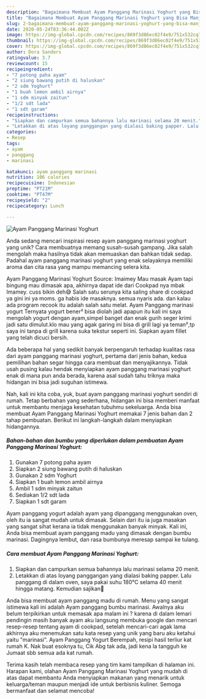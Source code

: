 ```yaml
---
description: "Bagaimana Membuat Ayam Panggang Marinasi Yoghurt yang Bisa Manjain Lidah"
title: "Bagaimana Membuat Ayam Panggang Marinasi Yoghurt yang Bisa Manjain Lidah"
slug: 2-bagaimana-membuat-ayam-panggang-marinasi-yoghurt-yang-bisa-manjain-lidah
date: 2020-05-24T03:36:44.002Z
image: https://img-global.cpcdn.com/recipes/869f3d86ec02f4e9/751x532cq70/ayam-panggang-marinasi-yoghurt-foto-resep-utama.jpg
thumbnail: https://img-global.cpcdn.com/recipes/869f3d86ec02f4e9/751x532cq70/ayam-panggang-marinasi-yoghurt-foto-resep-utama.jpg
cover: https://img-global.cpcdn.com/recipes/869f3d86ec02f4e9/751x532cq70/ayam-panggang-marinasi-yoghurt-foto-resep-utama.jpg
author: Dora Sanders
ratingvalue: 3.7
reviewcount: 15
recipeingredient:
- "7 potong paha ayam"
- "2 siung bawang putih di haluskan"
- "2 sdm Yoghurt"
- "1 buah lemon ambil airnya"
- "1 sdm minyak zaitun"
- "1/2 sdt lada"
- "1 sdt garam"
recipeinstructions:
- "Siapkan dan campurkan semua bahannya lalu marinasi selama 20 menit."
- "Letakkan di atas loyang panggangan yang dialasi baking papper. Lalu panggang di dalam oven, saya pakai suhu 180°C selama 40 menit hingga matang. Kemudian sajikan🤗"
categories:
- Resep
tags:
- ayam
- panggang
- marinasi

katakunci: ayam panggang marinasi 
nutrition: 106 calories
recipecuisine: Indonesian
preptime: "PT21M"
cooktime: "PT47M"
recipeyield: "2"
recipecategory: Lunch

---
```



![Ayam Panggang Marinasi Yoghurt](https://img-global.cpcdn.com/recipes/869f3d86ec02f4e9/751x532cq70/ayam-panggang-marinasi-yoghurt-foto-resep-utama.jpg)

Anda sedang mencari inspirasi resep ayam panggang marinasi yoghurt yang unik? Cara membuatnya memang susah-susah gampang. Jika salah mengolah maka hasilnya tidak akan memuaskan dan bahkan tidak sedap. Padahal ayam panggang marinasi yoghurt yang enak selayaknya memiliki aroma dan cita rasa yang mampu memancing selera kita.

Ayam Panggang Marinasi Yoghurt Source: Imaimey Mau masak Ayam tapi bingung mau dimasak apa, akhirnya dapat ide dari Cookpad nya mbak Imamey. cuss bikin deh😅 Salah satu serunya kita saling share di cookpad ya gini ini ya moms. ga habis ide masaknya. semua nyaris ada. dan kalau ada program recook itu adalah salah satu melat. Ayam Panggang marinasi yogurt Ternyata yogurt bener² bisa diolah jadi apapun itu kali ini saya mengolah yogurt dengan ayam,simpel banget dan enak gurih seger krimi jadi satu dimulut.klo mau yang agak garing ini bisa di grill lagi ya teman²,tp saya ini tanpa di grill karena suka tekstur seperti ini. Siapkan ayam fillet yang telah dicuci bersih.

Ada beberapa hal yang sedikit banyak berpengaruh terhadap kualitas rasa dari ayam panggang marinasi yoghurt, pertama dari jenis bahan, kedua pemilihan bahan segar hingga cara membuat dan menyajikannya. Tidak usah pusing kalau hendak menyiapkan ayam panggang marinasi yoghurt enak di mana pun anda berada, karena asal sudah tahu triknya maka hidangan ini bisa jadi suguhan istimewa.


Nah, kali ini kita coba, yuk, buat ayam panggang marinasi yoghurt sendiri di rumah. Tetap berbahan yang sederhana, hidangan ini bisa memberi manfaat untuk membantu menjaga kesehatan tubuhmu sekeluarga. Anda bisa membuat Ayam Panggang Marinasi Yoghurt memakai 7 jenis bahan dan 2 tahap pembuatan. Berikut ini langkah-langkah dalam menyiapkan hidangannya.

<!--inarticleads1-->

##### Bahan-bahan dan bumbu yang diperlukan dalam pembuatan Ayam Panggang Marinasi Yoghurt:

1. Gunakan 7 potong paha ayam
1. Siapkan 2 siung bawang putih di haluskan
1. Gunakan 2 sdm Yoghurt
1. Siapkan 1 buah lemon ambil airnya
1. Ambil 1 sdm minyak zaitun
1. Sediakan 1/2 sdt lada
1. Siapkan 1 sdt garam


Ayam panggang yogurt adalah ayam yang dipanggang menggunakan oven, oleh itu ia sangat mudah untuk dimasak. Selain dari itu ia juga masakan yang sangat sihat kerana ia tidak menggunakan banyak minyak. Kali ini, Anda bisa membuat ayam panggang madu yang dimasak dengan bumbu marinasi. Dagingnya lembut, dan rasa bumbunya meresap sampai ke tulang. 

<!--inarticleads2-->

##### Cara membuat Ayam Panggang Marinasi Yoghurt:

1. Siapkan dan campurkan semua bahannya lalu marinasi selama 20 menit.
1. Letakkan di atas loyang panggangan yang dialasi baking papper. Lalu panggang di dalam oven, saya pakai suhu 180°C selama 40 menit hingga matang. Kemudian sajikan🤗


Anda bisa membuat ayam panggang madu di rumah. Menu yang sangat istimewa kali ini adalah Ayam panggang bumbu marinasi. Awalnya aku belum terpikirkan untuk memasak apa malam ini ? karena di dalam lemari pendingin masih banyak ayam aku langsung membuka google dan mencari resep-resep tentang ayam di cookpad, setelah mencari-cari agak lama akhirnya aku menemukan satu kata resep yang unik yang baru aku ketahui yaitu &#34;marinasi&#34;. Ayam Panggang Yogurt Berempah, resipi hasil terliur kat rumah K. Nak buat esoknya tu, Cik Abg tak ada, jadi kena la tangguh ke Jumaat sbb semua ada kat rumah. 

Terima kasih telah membaca resep yang tim kami tampilkan di halaman ini. Harapan kami, olahan Ayam Panggang Marinasi Yoghurt yang mudah di atas dapat membantu Anda menyiapkan makanan yang menarik untuk keluarga/teman maupun menjadi ide untuk berbisnis kuliner. Semoga bermanfaat dan selamat mencoba!
